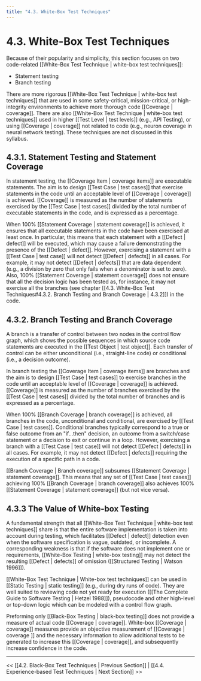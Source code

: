 ```yaml
---
title: "4.3. White-Box Test Techniques"
---
```


# 4.3. White-Box Test Techniques

Because of their popularity and simplicity, this section focuses on two code-related [[White-Box Test Technique | white-box test techniques]]:

* Statement testing
* Branch testing

There are more rigorous [[White-Box Test Technique | white-box test techniques]] that are used in some safety-critical, mission-critical, or high-integrity environments to achieve more thorough code [[Coverage | coverage]].  There are also [[White-Box Test Technique | white-box test techniques]] used in higher [[Test Level | test levels]] (e.g., API Testing), or using [[Coverage | coverage]] not related to code (e.g., neuron coverage in neural network testing).  These techniques are not discussed in this syllabus.

## 4.3.1. Statement Testing and Statement Coverage

In statement testing, the [[Coverage Item | coverage items]] are executable statements.  The aim is to design [[Test Case | test cases]] that exercise statements in the code until an acceptable level of [[Coverage | coverage]] is achieved.  [[Coverage]] is measured as the number of statements exercised by the [[Test Case | test cases]] divided by the total number of executable statements in the code, and is expressed as a percentage.

When 100% [[Statement Coverage | statement coverage]] is achieved, it ensures that all executable statements in the code have been exercised at least once.  In particular, this means that each statement with a [[Defect | defect]] will be executed, which may cause a failure demonstrating the presence of the [[Defect | defect]].  However, exercising a statement with a [[Test Case | test case]] will not detect [[Defect | defects]] in all cases.  For example, it may not detect [[Defect | defects]] that are data dependent (e.g., a division by zero that only fails when a denominator is set to zero).  Also, 100% [[Statement Coverage | statement coverage]] does not ensure that all the decision logic has been tested as, for instance, it may not exercise all the branches (see chapter [[4.3.  White-Box Test Techniques#4.3.2. Branch Testing and Branch Coverage | 4.3.2]]) in the code.

## 4.3.2. Branch Testing and Branch Coverage

A branch is a transfer of control between two nodes in the control flow graph, which shows the possible sequences in which source code statements are executed in the [[Test Object | test object]]. Each transfer of control can be either unconditional (i.e., straight-line code) or conditional (i.e., a decision outcome).

In branch testing the [[Coverage Item | coverage items]] are branches and the aim is to design [[Test Case | test cases]] to exercise branches in the code until an acceptable level of [[Coverage | coverage]] is achieved.  [[Coverage]] is measured as the number of branches exercised by the [[Test Case | test cases]] divided by the total number of branches and is expressed as a percentage.

When 100% [[Branch Coverage | branch coverage]] is achieved, all branches in the code, unconditional and conditional, are exercised by [[Test Case | test cases]].  Conditional branches typically correspond to a true or false outcome from an "if...then" decision, an outcome from a switch/case statement or a decision to exit or continue in a loop.  However, exercising a branch with a [[Test Case | test case]] will not detect [[Defect | defects]] in all cases.  For example, it may not detect [[Defect | defects]] requiring the execution of a specific path in a code.

[[Branch Coverage | Branch coverage]] subsumes [[Statement Coverage | statement coverage]].  This means that any set of [[Test Case | test cases]] achieving 100% [[Branch Coverage | branch coverage]] also achieves 100% [[Statement Coverage | statement coverage]] (but not vice versa).

## 4.3.3 The Value of White-box Testing

A fundamental strength that all [[White-Box Test Technique | white-box test techniques]] share is that the entire software implementation is taken into account during testing, which facilitates [[Defect | defect]] detection even when the software specification is vague, outdated, or incomplete.  A corresponding weakness is that if the software does not implement one or requirements, [[White-Box Testing | white-box testing]] may not detect the resulting [[Defect | defects]] of omission ([[Structured Testing | Watson 1996]]).

[[White-Box Test Technique | White-box test techniques]] can be used in [[Static Testing | static testing]] (e.g., during dry runs of code). They are well suited to reviewing code not yet ready for execution ([[The Complete Guide to Software Testing | Hetzel 1988]]), pseudocode and other high-level or top-down logic which can be modeled with a control flow graph.

Preforming only [[Black-Box Testing | black-box testing]] does not provide a measure of actual code [[Coverage | coverage]].  White-box [[Coverage | coverage]] measures provide an objective measurement of [[Coverage | coverage ]] and the necessary information to allow additional tests to be generated to increase this [[Coverage | coverage]], and subsequently increase confidence in the code. 

---
<< [[4.2.  Black-Box Test Techniques | Previous Section]] | [[4.4.  Experience-based Test Techniques | Next Section]] >>

